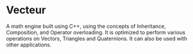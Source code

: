 # Vecteur
A math engine built using C++, using the concepts of Inheritance, Composition, and Operator overloading. It is optimized to perform various operations on Vectors, Triangles and Quaternions. It can also be used with other applications. 
